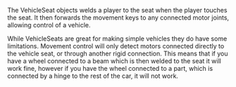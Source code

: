 The VehicleSeat objects welds a player to the seat when the player touches the seat. It then forwards the movement keys to any connected motor joints, allowing control of a vehicle.

While VehicleSeats are great for making simple vehicles they do have some limitations. Movement control will only detect motors connected directly to the vehicle seat, or through another rigid connection. This means that if you have a wheel connected to a beam which is then welded to the seat it will work fine, however if you have the wheel connected to a part, which is connected by a hinge to the rest of the car, it will not work.
